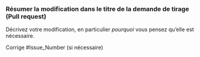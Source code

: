 ### <a name="summarize-the-change-in-the-pull-request-title"></a>Résumer la modification dans le titre de la demande de tirage (Pull request)

Décrivez votre modification, en particulier *pourquoi* vous pensez qu’elle est nécessaire.

Corrige #Issue_Number (si nécessaire)
